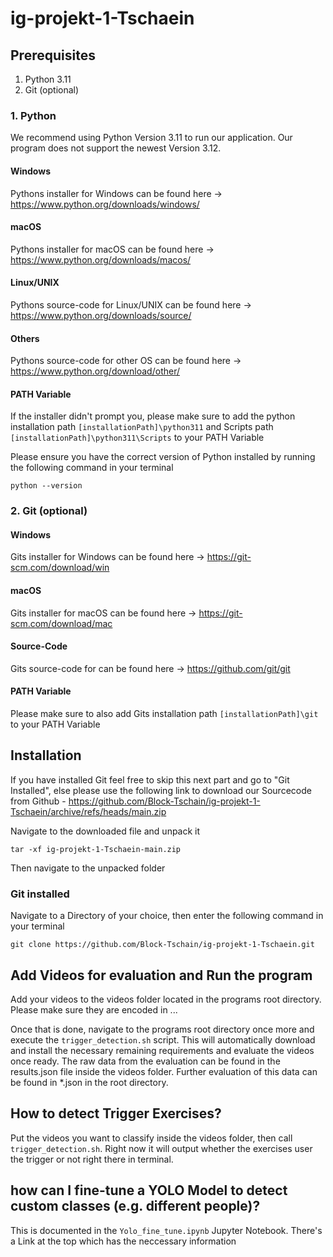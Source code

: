 # ig-projekt-1-Tschaein

## Prerequisites
1. Python 3.11
2. Git (optional)

### 1. Python
We recommend using Python Version 3.11 to run our application. Our program does not support the newest Version 3.12.

#### Windows
Pythons installer for Windows can be found here -> https://www.python.org/downloads/windows/

#### macOS
Pythons installer for macOS can be found here -> https://www.python.org/downloads/macos/

#### Linux/UNIX
Pythons source-code for Linux/UNIX can be found here -> https://www.python.org/downloads/source/

#### Others
Pythons source-code for other OS can be found here -> https://www.python.org/download/other/

#### PATH Variable
If the installer didn't prompt you, please make sure to add the python installation path ```[installationPath]\python311``` and Scripts path ```[installationPath]\python311\Scripts``` to your PATH Variable

Please ensure you have the correct version of Python installed by running the following command in your terminal
```
python --version
```

### 2. Git (optional)

#### Windows
Gits installer for Windows can be found here -> https://git-scm.com/download/win

#### macOS
Gits installer for macOS can be found here -> https://git-scm.com/download/mac

#### Source-Code
Gits source-code for can be found here -> https://github.com/git/git

#### PATH Variable
Please make sure to also add Gits installation path ```[installationPath]\git``` to your PATH Variable

## Installation

If you have installed Git feel free to skip this next part and go to "Git Installed", else please use the following link to download our Sourcecode from Github
	- https://github.com/Block-Tschain/ig-projekt-1-Tschaein/archive/refs/heads/main.zip

Navigate to the downloaded file and unpack it
```
tar -xf ig-projekt-1-Tschaein-main.zip
```
Then navigate to the unpacked folder

### Git installed
Navigate to a Directory of your choice, then enter the following command in your terminal
```
git clone https://github.com/Block-Tschain/ig-projekt-1-Tschaein.git
```

## Add Videos for evaluation and Run the program
Add your videos to the videos folder located in the programs root directory.
Please make sure they are encoded in ...

Once that is done, navigate to the programs root directory once more and execute the ```trigger_detection.sh``` script.
This will automatically download and install the necessary remaining requirements and evaluate the videos once ready.
The raw data from the evaluation can be found in the results.json file inside the videos folder.
Further evaluation of this data can be found in \*.json in the root directory.

## How to detect Trigger Exercises?
Put the videos you want to classify inside the videos folder, then call `trigger_detection.sh`. Right now it will output whether the exercises user the trigger or not right there in terminal.

## how can I fine-tune a YOLO Model to detect custom classes (e.g. different people)?

This is documented in the `Yolo_fine_tune.ipynb` Jupyter Notebook. There's a Link at the top which has the neccessary information